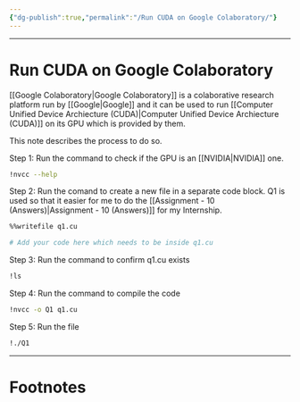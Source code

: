 ```yaml
---
{"dg-publish":true,"permalink":"/Run CUDA on Google Colaboratory/"}
---
```



---
# Run CUDA on Google Colaboratory
[[Google Colaboratory\|Google Colaboratory]] is a colaborative research platform run by [[Google\|Google]] and it can be used to run [[Computer Unified Device Archiecture (CUDA)\|Computer Unified Device Archiecture (CUDA)]] on its GPU which is provided by them.

This note describes the process to do so.

Step 1: Run the command to check if the GPU is an [[NVIDIA\|NVIDIA]] one.
```bash
!nvcc --help
```

Step 2: Run the comand to create a new file in a separate code block. Q1 is used so that it easier for me to do the [[Assignment - 10 (Answers)\|Assignment - 10 (Answers)]] for my Internship.
```bash 
%%writefile q1.cu

# Add your code here which needs to be inside q1.cu 
```

Step 3: Run the command to confirm q1.cu exists
```bash
!ls
```

Step 4: Run the command to compile the code
```bash
!nvcc -o Q1 q1.cu
```

Step 5: Run the file
```bash
!./Q1
```

---
# Footnotes